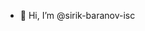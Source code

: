 - 👋 Hi, I’m @sirik-baranov-isc


<!---
sirik-baranov-isc/sirik-baranov-isc is a ✨ special ✨ repository because its `README.md` (this file) appears on your GitHub profile.
You can click the Preview link to take a look at your changes.
--->
